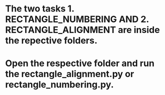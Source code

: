# The two tasks 1. RECTANGLE_NUMBERING AND 2. RECTANGLE_ALIGNMENT are inside the repective folders.
#
#
#
#
#
# Open the respective folder and run the rectangle_alignment.py or rectangle_numbering.py.
